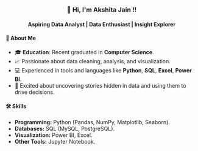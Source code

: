 <h3 align="center">👋 Hi, I'm Akshita Jain !!</h3>
<h4 align="center"> Aspiring Data Analyst | Data Enthusiast | Insight Explorer</h4>

#### 🌟 About Me
- 🎓 **Education**: Recent graduated in **Computer Science**.
- 📈 Passionate about data cleaning, analysis, and visualization.
- 💻 Experienced in tools and languages like **Python**, **SQL**, **Excel**, **Power BI**.
- 🌟 Excited about uncovering stories hidden in data and using them to drive decisions.

#### 🛠️ Skills  
- **Programming:** Python (Pandas, NumPy, Matplotlib, Seaborn).
- **Databases:** SQL (MySQL, PostgreSQL).
- **Visualization:** Power BI, Excel.
- **Other Tools:** Jupyter Notebook. 
